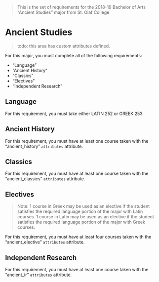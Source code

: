 > This is the set of requirements for the 2018-19 Bachelor of Arts “Ancient Studies” major from St. Olaf College.

# Ancient Studies
> todo: this area has custom attributes defined.

For this major, you must complete all of the following requirements:

- “Language”
- “Ancient History”
- “Classics”
- “Electives”
- “Independent Research”

## Language
For this requirement, you must take either LATIN 252 or GREEK 253.


## Ancient History
For this requirement, you must have at least one course taken with the “ancient_history” `attributes` attribute.


## Classics
For this requirement, you must have at least one course taken with the “ancient_classics” `attributes` attribute.


## Electives
> Note: 1 course in Greek may be used as an elective if the student satisfies the required language portion of the major with Latin courses. 1 course in Latin may be used as an elective if the student satisfies the required language portion of the major with Greek courses.

For this requirement, you must have at least four courses taken with the “ancient_elective” `attributes` attribute.


## Independent Research
For this requirement, you must have at least one course taken with the “ancient_ir” `attributes` attribute.


